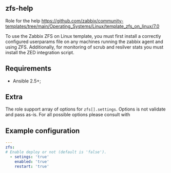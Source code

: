 ## zfs-help
Role for the help https://github.com/zabbix/community-templates/tree/main/Operating_Systems/Linux/template_zfs_on_linux/7.0

To use the Zabbix ZFS on Linux template, you must first install a correctly configured userparams file on any machines running the zabbix agent and using ZFS.
Additionally, for monitoring of scrub and resilver stats you must install the ZED integration script.

## Requirements

* Ansible 2.5+;

## Extra

The role support array of options for `zfs[].settings`. Options is not
validate and pass as-is. For all possible options please consult with

## Example configuration

```yaml
---
zfs:
# Enable deploy or not (default is 'false').
  - setings: 'true'
    enabled: 'true'
    restart: 'true'